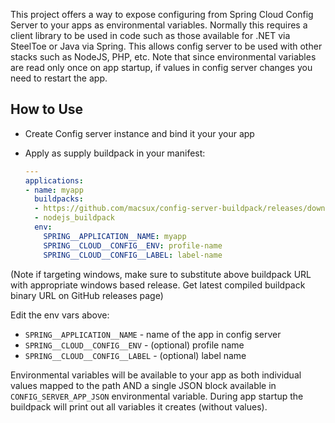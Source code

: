 This project offers a way to expose configuring from Spring Cloud Config Server to your apps as environmental variables. Normally this requires a client library to be used in code such as those available for .NET via SteelToe or Java via Spring. This allows config server to be used with other stacks such as NodeJS, PHP, etc. Note that since environmental variables are read only once on app startup, if values in config server changes you need to restart the app.

## How to Use

- Create Config server instance and bind it your your app

- Apply as supply buildpack in your manifest:

  ```yaml
  ---
  applications:
  - name: myapp
    buildpacks: 
    - https://github.com/macsux/config-server-buildpack/releases/download/v0.1.0/ConfigServerBuildpack-linux-x64-0.1.0.zip
    - nodejs_buildpack
    env:
      SPRING__APPLICATION__NAME: myapp
      SPRING__CLOUD__CONFIG__ENV: profile-name
      SPRING__CLOUD__CONFIG__LABEL: label-name
  ```

(Note if targeting windows, make sure to substitute above buildpack URL with appropriate windows based release. Get latest compiled buildpack binary URL on GitHub releases page)

Edit the env vars above:

* `SPRING__APPLICATION__NAME` - name of the app in config server
* `SPRING__CLOUD__CONFIG__ENV` - (optional) profile name
* `SPRING__CLOUD__CONFIG__LABEL` - (optional) label name

Environmental variables will be available to your app as both individual values mapped to the path AND a single JSON block available in `CONFIG_SERVER_APP_JSON` environmental variable. During app startup the buildpack will print out all variables it creates (without values).